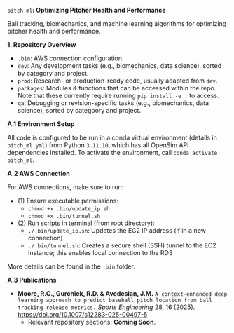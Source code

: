 `pitch-ml`$\textbf{: Optimizing Pitcher Health and Performance}$

Ball tracking, biomechanics, and machine learning algorithms for optimizing pitcher health and performance. 

$\textbf{1. Repository Overview}$

- `.bin`: AWS connection configuration.
- `dev`: Any development tasks (e.g., biomechanics, data science), sorted by category and project.
- `prod`: Research- or production-ready code, usually adapted from `dev`. 
- `packages`: Modules & functions that can be accessed within the repo. Note that these currently require running `pip install -e .` to access. 
- `qa`: Debugging or revision-specific tasks (e.g., biomechanics, data science), sorted by categoory and project. 

$\textbf{A.1 Environment Setup}$

All code is configured to be run in a conda virtual environment (details in `pitch_ml.yml`) from Python `3.11.10`, which has all OpenSim API dependencies installed. To activate the environment, call `conda activate pitch_ml`. 

$\textbf{A.2 AWS Connection}$

For AWS connections, make sure to run: 

- (1) Ensure executable permissions:
    - `chmod +x .bin/update_ip.sh`
    - `chmod +x .bin/tunnel.sh`
- (2) Run scripts in terminal (from root directory):
    - `./.bin/update_ip.sh`: Updates the EC2 IP address (if in a new connection)
    - `./.bin/tunnel.sh`: Creates a secure shell (SSH) tunnel to the EC2 instance; this enables local connection to the RDS

More details can be found in the `.bin` folder.

$\textbf{A.3 Publications}$

- __Moore, R.C., Gurchiek, R.D. & Avedesian, J.M.__ `A context-enhanced deep learning approach to predict baseball pitch location from ball tracking release metrics.` _Sports Engineering_ 28, 16 (2025). https://doi.org/10.1007/s12283-025-00497-5
    - Relevant repository sections: __Coming Soon__.
